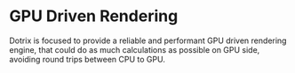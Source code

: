 # GPU Driven Rendering

Dotrix is focused to provide a reliable and performant GPU driven rendering engine,
that could do as much calculations as possible on GPU side, avoiding
round trips between CPU to GPU.
